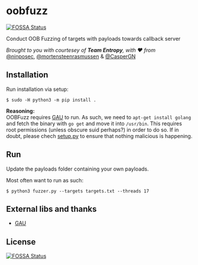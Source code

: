 # oobfuzz
[![FOSSA Status](https://app.fossa.com/api/projects/git%2Bgithub.com%2FCasperGN%2Foobfuzz.svg?type=shield)](https://app.fossa.com/projects/git%2Bgithub.com%2FCasperGN%2Foobfuzz?ref=badge_shield)


Conduct OOB Fuzzing of targets with payloads towards callback server

*Brought to you with courtesey of **Team Entropy**, with :heart: from*  
[@ninposec](https://github.com/ninposec), [@mortensteenrasmussen](https://github.com/mortensteenrasmussen) & [@CasperGN](https://github.com/CasperGN)

## Installation

Run installation via setup:
```
$ sudo -H python3 -m pip install .
```

**Reasoning:**  
OOBFuzz requires [GAU](https://github.com/lc/gau) to run. As such, we need to `apt-get install golang` and fetch the binary with `go get` and move it into `/usr/bin`.
This requires root permissions (unless obscure suid perhaps?) in order to do so. 
If in doubt, please chech [setup.py](setup.py) to ensure that nothing malicious is happening.

## Run

Update the payloads folder containing your own payloads.

Most often want to run as such:  
```
$ python3 fuzzer.py --targets targets.txt --threads 17
```

## External libs and thanks
  
- [GAU](https://github.com/lc/gau)


## License
[![FOSSA Status](https://app.fossa.com/api/projects/git%2Bgithub.com%2FCasperGN%2Foobfuzz.svg?type=large)](https://app.fossa.com/projects/git%2Bgithub.com%2FCasperGN%2Foobfuzz?ref=badge_large)